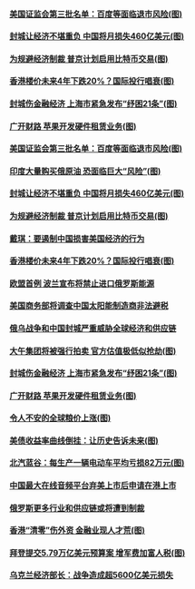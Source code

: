 #### [美国证监会第三批名单：百度等面临退市风险(图)](../pages/p5/1002135.md) 
#### [封城让经济不堪重负 中国将月损失460亿美元(图)](../pages/p5/1002096.md) 
#### [为规避经济制裁 普京计划启用比特币交易(图)](../pages/p5/1002087.md) 
#### [香港楼价未来4年下跌20%？国际投行唱衰(图)](../pages/p5/1002079.md) 
#### [封城伤金融经济 上海市紧急发布“纾困21条”(图)](../pages/p5/1002049.md) 
#### [广开财路 苹果开发硬件租赁业务(图)](../pages/p5/1002015.md) 
#### [美国证监会第三批名单：百度等面临退市风险(图)](../pages/p5/1002135.md) 
#### [印度大量购买俄原油 恐面临巨大“风险”(图)](../pages/p5/1002124.md) 
#### [封城让经济不堪重负 中国将月损失460亿美元(图)](../pages/p5/1002096.md) 
#### [为规避经济制裁 普京计划启用比特币交易(图)](../pages/p5/1002087.md) 
#### [戴琪：要遏制中国损害美国经济的行为](../pages/p5/1002098.md) 
#### [香港楼价未来4年下跌20%？国际投行唱衰(图)](../pages/p5/1002079.md) 
#### [欧盟首例 波兰宣布将禁止进口俄罗斯能源](../pages/p5/1002060.md) 
#### [美国商务部将调查中国太阳能制造商非法避税](../pages/p5/1002058.md) 
#### [俄乌战争和中国封城严重威胁全球经济和供应链](../pages/p5/1002056.md) 
#### [大午集团将被强行拍卖 官方估值极低似抢劫(图)](../pages/p5/1002053.md) 
#### [封城伤金融经济 上海市紧急发布“纾困21条”(图)](../pages/p5/1002049.md) 
#### [广开财路 苹果开发硬件租赁业务(图)](../pages/p5/1002015.md) 
#### [令人不安的全球粮价上涨(图)](../pages/p5/1002021.md) 
#### [美债收益率曲线倒挂：让历史告诉未来(图)](../pages/p5/1002018.md) 
#### [北汽蓝谷：每生产一辆电动车平均亏损82万元(图)](../pages/p5/1002008.md) 
#### [中国最大在线音频平台弃美上市后申请在港上市](../pages/p5/1001997.md) 
#### [俄罗斯更多行业和供应链或将遭到制裁](../pages/p5/1001996.md) 
#### [香港“清零”伤外资 金融业现人才荒(图)](../pages/p5/1001989.md) 
#### [拜登提交5.79万亿美元预算案 增军费加富人税(图)](../pages/p5/1001988.md) 
#### [乌克兰经济部长：战争造成超5600亿美元损失](../pages/p5/1001982.md) 

